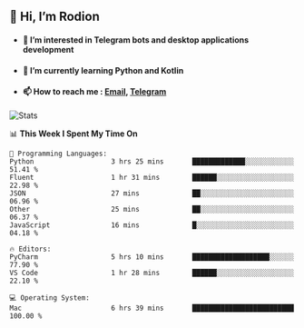 ## 👋 Hi, I’m Rodion
- #### 👀 I’m interested in Telegram bots and desktop applications development
- #### 🌱 I’m currently learning Python and Kotlin
- #### 📫 How to reach me : [Email](mailto:me@lavn.ml), [Telegram](https://t.me/rodion_gudz)

![Stats](https://github-readme-stats.vercel.app/api?username=rodion-gudz&show_icons=true&theme=github_dark&hide_border=true&hide=issues&count_private=true&layout=compact)


<!--START_SECTION:waka-->
📊 **This Week I Spent My Time On** 

```text
💬 Programming Languages: 
Python                   3 hrs 25 mins       █████████████░░░░░░░░░░░░   51.41 % 
Fluent                   1 hr 31 mins        ██████░░░░░░░░░░░░░░░░░░░   22.98 % 
JSON                     27 mins             ██░░░░░░░░░░░░░░░░░░░░░░░   06.96 % 
Other                    25 mins             ██░░░░░░░░░░░░░░░░░░░░░░░   06.37 % 
JavaScript               16 mins             █░░░░░░░░░░░░░░░░░░░░░░░░   04.18 % 

🔥 Editors: 
PyCharm                  5 hrs 10 mins       ███████████████████░░░░░░   77.90 % 
VS Code                  1 hr 28 mins        ██████░░░░░░░░░░░░░░░░░░░   22.10 % 

💻 Operating System: 
Mac                      6 hrs 39 mins       █████████████████████████   100.00 % 
```


<!--END_SECTION:waka-->
